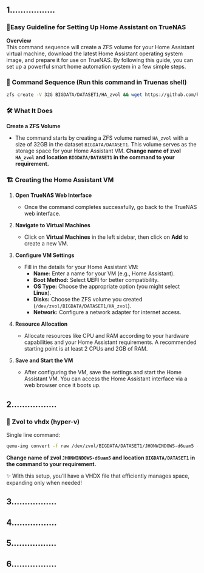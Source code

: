 ## 1.................

### 🌟Easy Guideline for Setting Up Home Assistant on TrueNAS 

**Overview**  
This command sequence will create a ZFS volume for your Home Assistant virtual machine, download the latest Home Assistant operating system image, and prepare it for use on TrueNAS. By following this guide, you can set up a powerful smart home automation system in a few simple steps.

### 🎨 Command Sequence (Run this command in Truenas shell)

```bash
zfs create -V 32G BIGDATA/DATASET1/HA_zvol && wget https://github.com/home-assistant/operating-system/releases/download/13.2/haos_ova-13.2.qcow2.xz && unxz haos_ova-13.2.qcow2.xz && qemu-img convert -O raw haos_ova-13.2.qcow2 /dev/zvol/BIGDATA/DATASET1/HA_zvol
```

### 🛠 What It Does

**Create a ZFS Volume**  
   - The command starts by creating a ZFS volume named `HA_zvol` with a size of 32GB in the dataset `BIGDATA/DATASET1`. This volume serves as the storage space for your Home Assistant VM. **Change name of zvol `HA_zvol` and location `BIGDATA/DATASET1` in the command to your requirement.**

### 🏗 Creating the Home Assistant VM

1. **Open TrueNAS Web Interface**  
   - Once the command completes successfully, go back to the TrueNAS web interface.

2. **Navigate to Virtual Machines**  
   - Click on **Virtual Machines** in the left sidebar, then click on **Add** to create a new VM.

3. **Configure VM Settings**  
   - Fill in the details for your Home Assistant VM:
     - **Name:** Enter a name for your VM (e.g., Home Assistant).
     - **Boot Method:** Select **UEFI** for better compatibility.
     - **OS Type:** Choose the appropriate option (you might select **Linux**).
     - **Disks:** Choose the ZFS volume you created (`/dev/zvol/BIGDATA/DATASET1/HA_zvol`).
     - **Network:** Configure a network adapter for internet access.

4. **Resource Allocation**  
   - Allocate resources like CPU and RAM according to your hardware capabilities and your Home Assistant requirements. A recommended starting point is at least 2 CPUs and 2GB of RAM.

5. **Save and Start the VM**  
   - After configuring the VM, save the settings and start the Home Assistant VM. You can access the Home Assistant interface via a web browser once it boots up.

  
## 2.................
### 🌟 Zvol to vhdx (hyper-v)

Single line command:

```bash
qemu-img convert -f raw /dev/zvol/BIGDATA/DATASET1/JHONWINDOWS-d6uam5 -O vhdx -o subformat=dynamic /mnt/BIGDATA/DATASET1/JHONWINDOWS-d6uam5.vhdx
```
**Change name of zvol `JHONWINDOWS-d6uam5` and location `BIGDATA/DATASET1` in the command to your requirement.** 

✨ With this setup, you’ll have a VHDX file that efficiently manages space, expanding only when needed!

## 3.................

## 4.................

## 5.................

## 6.................

